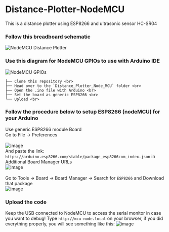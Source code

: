 # Distance-Plotter-NodeMCU
This is a distance plotter using ESP8266 and ultrasonic sensor HC-SR04

### Follow this breadboard schematic
![NodeMCU Distance Plotter](https://user-images.githubusercontent.com/55695557/105572401-e2f58080-5d7c-11eb-88bd-6e3368d5c2c8.png)

### Use this diagram for NodeMCU GPIOs to use with Arduino IDE
![NodeMCU GPIOs](https://user-images.githubusercontent.com/55695557/105572448-2bad3980-5d7d-11eb-80c7-3420dcf9717b.png)

    ├── Clone this repository <br>
    ├── Head over to the `Distance_Plotter_Node_MCU` folder <br>
    ├── Open the .ino file with Arduino <br>
    ├── Set the board as generic ESP8266 <br>
    └── Upload <br>

### Follow the procedure below to setup ESP8266 (nodeMCU) for your Arduino
Use generic ESP8266 module Board
<br> Go to File -> Preferences <br> <br>
![image](https://user-images.githubusercontent.com/55695557/105572502-8777c280-5d7d-11eb-8e78-e0c0d0c96d9d.png) <br>
And paste the link: `https://arduino.esp8266.com/stable/package_esp8266com_index.json` in Additional Board Manager URLs <br>
![image](https://user-images.githubusercontent.com/55695557/105572519-a413fa80-5d7d-11eb-8d8a-53d593645f51.png) <br>
<br> Go to Tools -> Board -> Board Manager -> Search for `ESP8266` and Download that package <br>
![image](https://user-images.githubusercontent.com/55695557/105572665-8e530500-5d7e-11eb-88f6-ac3942e6513b.png) <br>

### Upload the code
Keep the USB connected to NodeMCU to access the serial monitor in case you want to debug!
Type `http://mcu-node.local` on your browser, if you did everything properly, you will see something like this:
![image](https://user-images.githubusercontent.com/55695557/105572755-26e98500-5d7f-11eb-9d91-263d1d95b59d.png) <br>

